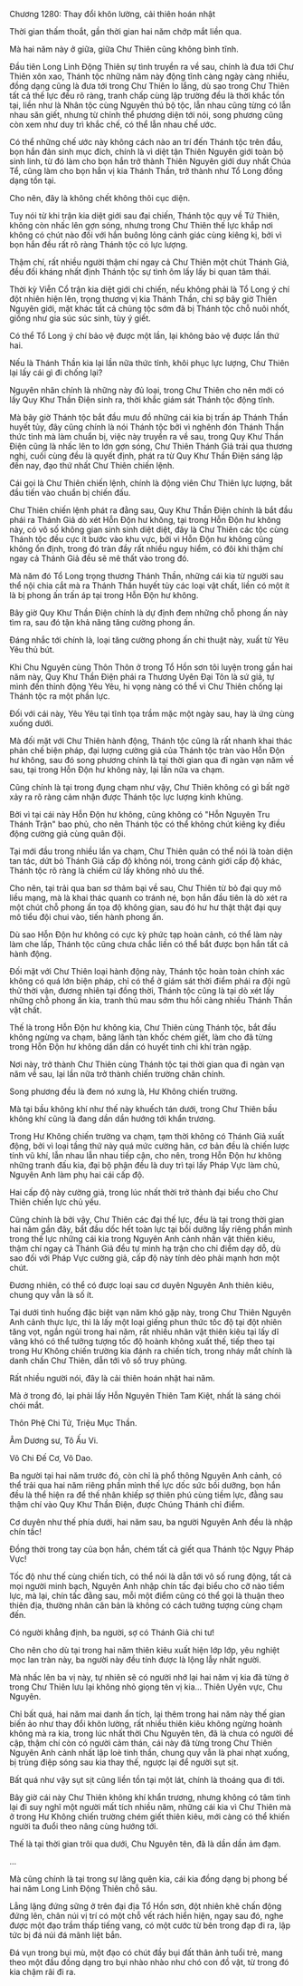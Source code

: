 




Chương 1280: Thay đổi khôn lường, cải thiên hoán nhật


Thời gian thấm thoắt, gần thời gian hai năm chớp mắt liền qua.

Mà hai năm này ở giữa, giữa Chư Thiên cũng không bình tĩnh.

Đầu tiên Long Linh Động Thiên sự tình truyền ra về sau, chính là đưa tới Chư Thiên xôn xao, Thánh tộc những năm này động tĩnh càng ngày càng nhiều, đồng dạng cũng là đưa tới trong Chư Thiên lo lắng, dù sao trong Chư Thiên tất cả thế lực đều rõ ràng, tranh chấp cùng lập trường đều là thời khắc tồn tại, liền như là Nhân tộc cùng Nguyên thú bộ tộc, lẫn nhau cũng từng có lẫn nhau săn giết, nhưng từ chỉnh thể phương diện tới nói, song phương cũng còn xem như duy trì khắc chế, có thể lẫn nhau chế ước.

Có thể những chế ước này không cách nào an trí đến Thánh tộc trên đầu, bọn hắn đản sinh mục đích, chính là vì diệt tận Thiên Nguyên giới toàn bộ sinh linh, từ đó làm cho bọn hắn trở thành Thiên Nguyên giới duy nhất Chúa Tể, cũng làm cho bọn hắn vị kia Thánh Thần, trở thành như Tổ Long đồng dạng tồn tại.

Cho nên, đây là không chết không thôi cục diện.

Tuy nói từ khi trận kia diệt giới sau đại chiến, Thánh tộc quy về Tứ Thiên, không còn nhấc lên gợn sóng, nhưng trong Chư Thiên thế lực khắp nơi không có chút nào đối với hắn buông lỏng cảnh giác cùng kiêng kị, bởi vì bọn hắn đều rất rõ ràng Thánh tộc có lực lượng.

Thậm chí, rất nhiều người thậm chí ngay cả Chư Thiên một chút Thánh Giả, đều đối kháng nhất định Thánh tộc sự tình ôm lấy lấy bi quan tâm thái.

Thời kỳ Viễn Cổ trận kia diệt giới chi chiến, nếu không phải là Tổ Long ý chí đột nhiên hiện lên, trọng thương vị kia Thánh Thần, chỉ sợ bây giờ Thiên Nguyên giới, mặt khác tất cả chủng tộc sớm đã bị Thánh tộc chỗ nuôi nhốt, giống như gia súc súc sinh, tùy ý giết.

Có thể Tổ Long ý chí bảo vệ được một lần, lại không bảo vệ được lần thứ hai.

Nếu là Thánh Thần kia lại lần nữa thức tỉnh, khôi phục lực lượng, Chư Thiên lại lấy cái gì đi chống lại?

Nguyên nhân chính là những này đủ loại, trong Chư Thiên cho nên mới có lấy Quy Khư Thần Điện sinh ra, thời khắc giám sát Thánh tộc động tĩnh.

Mà bây giờ Thánh tộc bắt đầu mưu đồ những cái kia bị trấn áp Thánh Thần huyết tủy, đây cũng chính là nói Thánh tộc bởi vì nghênh đón Thánh Thần thức tỉnh mà làm chuẩn bị, việc này truyền ra về sau, trong Quy Khư Thần Điện cũng là nhấc lên to lớn gợn sóng, Chư Thiên Thánh Giả trải qua thương nghị, cuối cùng đều là quyết định, phát ra từ Quy Khư Thần Điện sáng lập đến nay, đạo thứ nhất Chư Thiên chiến lệnh.

Cái gọi là Chư Thiên chiến lệnh, chính là động viên Chư Thiên lực lượng, bắt đầu tiến vào chuẩn bị chiến đấu.

Chư Thiên chiến lệnh phát ra đằng sau, Quy Khư Thần Điện chính là bắt đầu phái ra Thánh Giả dò xét Hỗn Độn hư không, tại trong Hỗn Độn hư không này, có vô số không gian sinh sinh diệt diệt, đây là Chư Thiên các tộc cùng Thánh tộc đều cực ít bước vào khu vực, bởi vì Hỗn Độn hư không cũng không ổn định, trong đó tràn đầy rất nhiều nguy hiểm, có đôi khi thậm chí ngay cả Thánh Giả đều sẽ mê thất vào trong đó.

Mà năm đó Tổ Long trọng thương Thánh Thần, những cái kia từ người sau thể nội chia cắt mà ra Thánh Thần huyết tủy các loại vật chất, liền có một ít là bị phong ấn trấn áp tại trong Hỗn Độn hư không.

Bây giờ Quy Khư Thần Điện chính là dự định đem những chỗ phong ấn này tìm ra, sau đó tận khả năng tăng cường phong ấn.

Đáng nhắc tới chính là, loại tăng cường phong ấn chi thuật này, xuất từ Yêu Yêu thủ bút.

Khi Chu Nguyên cùng Thôn Thôn ở trong Tổ Hồn sơn tôi luyện trong gần hai năm này, Quy Khư Thần Điện phái ra Thương Uyên Đại Tôn là sứ giả, tự mình đến thỉnh động Yêu Yêu, hi vọng nàng có thể vì Chư Thiên chống lại Thánh tộc ra một phần lực.

Đối với cái này, Yêu Yêu tại tĩnh tọa trầm mặc một ngày sau, hay là ứng cùng xuống dưới.

Mà đối mặt với Chư Thiên hành động, Thánh tộc cũng là rất nhanh khai thác phản chế biện pháp, đại lượng cường giả của Thánh tộc tràn vào Hỗn Độn hư không, sau đó song phương chính là tại thời gian qua đi ngàn vạn năm về sau, tại trong Hỗn Độn hư không này, lại lần nữa va chạm.

Cũng chính là tại trong đụng chạm như vậy, Chư Thiên không có gì bất ngờ xảy ra rõ ràng cảm nhận được Thánh tộc lực lượng kinh khủng.

Bởi vì tại cái này Hỗn Độn hư không, cũng không có "Hỗn Nguyên Tru Thánh Trận" bao phủ, cho nên Thánh tộc có thể không chút kiêng kỵ điều động cường giả cùng quân đội.

Tại mới đầu trong nhiều lần va chạm, Chư Thiên quân có thể nói là toàn diện tan tác, dứt bỏ Thánh Giả cấp độ không nói, trong cảnh giới cấp độ khác, Thánh tộc rõ ràng là chiếm cứ lấy không nhỏ ưu thế.

Cho nên, tại trải qua ban sơ thảm bại về sau, Chư Thiên từ bỏ đại quy mô liều mạng, mà là khai thác quanh co tránh né, bọn hắn đầu tiên là dò xét ra một chút chỗ phong ấn tọa độ không gian, sau đó hư hư thật thật đại quy mô tiểu đội chui vào, tiến hành phong ấn.

Dù sao Hỗn Độn hư không có cực kỳ phức tạp hoàn cảnh, có thể làm này làm che lấp, Thánh tộc cũng chưa chắc liền có thể bắt được bọn hắn tất cả hành động.

Đối mặt với Chư Thiên loại hành động này, Thánh tộc hoàn toàn chính xác không có quá lớn biện pháp, chỉ có thể ở giám sát thời điểm phái ra đội ngũ thử thời vận, đương nhiên tại đồng thời, Thánh tộc cũng là tại dò xét lấy những chỗ phong ấn kia, tranh thủ mau sớm thu hồi càng nhiều Thánh Thần vật chất.

Thế là trong Hỗn Độn hư không kia, Chư Thiên cùng Thánh tộc, bắt đầu không ngừng va chạm, băng lãnh tàn khốc chém giết, làm cho đã từng trong Hỗn Độn hư không dần dần có huyết tinh chi khí tràn ngập.

Nơi này, trở thành Chư Thiên cùng Thánh tộc tại thời gian qua đi ngàn vạn năm về sau, lại lần nữa trở thành chiến trường chân chính.

Song phương đều là đem nó xưng là, Hư Không chiến trường.

Mà tại bầu không khí như thế này khuếch tán dưới, trong Chư Thiên bầu không khí cũng là đang dần dần hướng tới khẩn trương.

Trong Hư Không chiến trường va chạm, tạm thời không có Thánh Giả xuất động, bởi vì loại tầng thứ này quá mức cường hãn, cơ bản đều là chiến lược tính vũ khí, lẫn nhau lẫn nhau tiếp cận, cho nên, trong Hỗn Độn hư không những tranh đấu kia, đại bộ phận đều là duy trì tại lấy Pháp Vực làm chủ, Nguyên Anh làm phụ hai cái cấp độ.

Hai cấp độ này cường giả, trong lúc nhất thời trở thành đại biểu cho Chư Thiên chiến lực chủ yếu.

Cũng chính là bởi vậy, Chư Thiên các đại thế lực, đều là tại trong thời gian hai năm gần đây, bắt đầu dốc hết toàn lực tại bồi dưỡng lấy riêng phần mình trong thế lực những cái kia trong Nguyên Anh cảnh nhân vật thiên kiêu, thậm chí ngay cả Thánh Giả đều tự mình hạ trận cho chỉ điểm dạy dỗ, dù sao đối với Pháp Vực cường giả, cấp độ này tính dẻo phải mạnh hơn một chút.

Đương nhiên, có thể có được loại sau cơ duyên Nguyên Anh thiên kiêu, chung quy vẫn là số ít.

Tại dưới tình huống đặc biệt vạn năm khó gặp này, trong Chư Thiên Nguyên Anh cảnh thực lực, thì là lấy một loại giếng phun thức tốc độ tại đột nhiên tăng vọt, ngắn ngủi trong hai năm, rất nhiều nhân vật thiên kiêu tại lấy dĩ vãng khó có thể tưởng tượng tốc độ hoành không xuất thế, tiếp theo tại trong Hư Không chiến trường kia đánh ra chiến tích, trong nháy mắt chính là danh chấn Chư Thiên, dẫn tới vô số truy phủng.

Rất nhiều người nói, đây là cải thiên hoán nhật hai năm.

Mà ở trong đó, lại phải lấy Hỗn Nguyên Thiên Tam Kiệt, nhất là sáng chói chói mắt.

Thôn Phệ Chi Tử, Triệu Mục Thần.

Âm Dương sư, Tô Ấu Vi.

Võ Chi Đế Cơ, Võ Dao.

Ba người tại hai năm trước đó, còn chỉ là phổ thông Nguyên Anh cảnh, có thể trải qua hai năm riêng phần mình thế lực dốc sức bồi dưỡng, bọn hắn đều là thể hiện ra để thế nhân khiếp sợ thiên phú cùng tiềm lực, đằng sau thậm chí vào Quy Khư Thần Điện, được Chúng Thánh chỉ điểm.

Cơ duyên như thế phía dưới, hai năm sau, ba người Nguyên Anh đều là nhập chín tấc!

Đồng thời trong tay của bọn hắn, chém tất cả giết qua Thánh tộc Ngụy Pháp Vực!

Tốc độ như thế cùng chiến tích, có thể nói là dẫn tới vô số rung động, tất cả mọi người minh bạch, Nguyên Anh nhập chín tấc đại biểu cho cỡ nào tiềm lực, mà lại, chín tấc đằng sau, mỗi một điểm cũng có thể gọi là thuận theo thiên địa, thường nhân căn bản là không có cách tưởng tượng cùng chạm đến.

Có người khẳng định, ba người, sợ có Thánh Giả chi tư!

Cho nên cho dù tại trong hai năm thiên kiêu xuất hiện lớp lớp, yêu nghiệt mọc lan tràn này, ba người này đều tính được là lộng lẫy nhất người.

Mà nhấc lên ba vị này, tự nhiên sẽ có người nhớ lại hai năm vị kia đã từng ở trong Chư Thiên lưu lại không nhỏ giọng tên vị kia... Thiên Uyên vực, Chu Nguyên.

Chỉ bất quá, hai năm mai danh ẩn tích, lại thêm trong hai năm này thế gian biến ảo như thay đổi khôn lường, rất nhiều thiên kiêu không ngừng hoành không mà ra kia, trong lúc nhất thời Chu Nguyên tên, đã là chưa có người đề cập, thậm chí còn có người cảm thán, cái này đã từng trong Chư Thiên Nguyên Anh cảnh nhất lập loè tinh thần, chung quy vẫn là phai nhạt xuống, bị trùng điệp sóng sau kia thay thế, ngược lại để người sụt sịt.

Bất quá như vậy sụt sịt cũng liền tồn tại một lát, chính là thoáng qua đi tới.

Bây giờ cái này Chư Thiên không khí khẩn trương, nhưng không có tâm tình lại đi suy nghĩ một người mất tích nhiều năm, những cái kia vì Chư Thiên mà ở trong Hư Không chiến trường chém giết thiên kiêu, mới càng có thể khiến người ta đuổi theo nâng cùng hướng tới.

Thế là tại thời gian trôi qua dưới, Chu Nguyên tên, đã là dần dần ảm đạm.

...

Mà cũng chính là tại trong sự lãng quên kia, cái kia đồng dạng bị phong bế hai năm Long Linh Động Thiên chỗ sâu.

Lẳng lặng đứng sững ở trên đại địa Tổ Hồn sơn, đột nhiên khẽ chấn động đứng lên, chân núi vị trí có một chỗ vết rách hiển hiện, ngay sau đó, nghe được một đạo trầm thấp tiếng vang, có một cước từ bên trong đạp đi ra, lập tức bị đá núi đá mãnh liệt bắn.

Đá vụn trong bụi mù, một đạo có chút đầy bụi đất thân ảnh tuổi trẻ, mang theo một đầu đồng dạng tro bụi nhào nhào như chó con đồ vật, từ trong đó kia chậm rãi đi ra.





